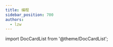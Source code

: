 ```yaml
---
title: 编程
sidebar_position: 700
authors:
  - lzw
---
```


import DocCardList from '@theme/DocCardList';

<DocCardList />
  
